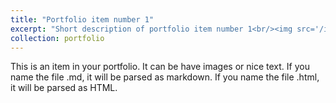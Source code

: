 ```yaml
---
title: "Portfolio item number 1"
excerpt: "Short description of portfolio item number 1<br/><img src='/images/p1.jpeg'>"
collection: portfolio
---
```


This is an item in your portfolio. It can be have images or nice text. If you name the file .md, it will be parsed as markdown. If you name the file .html, it will be parsed as HTML. 
